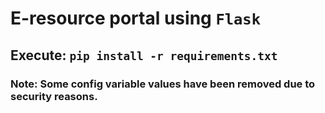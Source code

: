 # E-resource portal using `Flask`
## Execute: `pip install -r requirements.txt`
### Note: Some config variable values have been removed due to security reasons.
